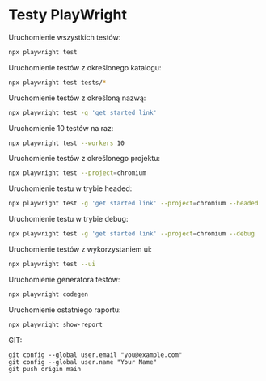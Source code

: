 # Testy PlayWright

Uruchomienie wszystkich testów:

```bash
npx playwright test
```

Uruchomienie testów z określonego katalogu:

```bash
npx playwright test tests/*
```

Uruchomienie testów z określoną nazwą:

```bash
npx playwright test -g 'get started link'
```

Uruchomienie 10 testów na raz:

```bash
npx playwright test --workers 10
```

Uruchomienie testów z określonego projektu:

```bash
npx playwright test --project=chromium
```

Uruchomienie testu w trybie headed:
```bash
npx playwright test -g 'get started link' --project=chromium --headed
```

Uruchomienie testu w trybie debug:
```bash
npx playwright test -g 'get started link' --project=chromium --debug
```

Uruchomienie testów z wykorzystaniem ui:

```bash
npx playwright test --ui
```

Uruchomienie generatora testów:

```bash
npx playwright codegen
```

Uruchomienie ostatniego raportu:

```bash
npx playwright show-report
```

GIT:

```
git config --global user.email "you@example.com"
git config --global user.name "Your Name"
git push origin main
```

